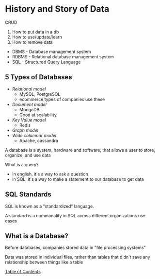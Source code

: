 # History and Story of Data

CRUD
1. How to put data in a db
2. How to use/update/learn 
3. How to remove data

- DBMS - Database management system
- RDBMS - Relational database management system
- SQL - Structured Query Language

## 5 Types of Databases
- _Relational model_
  - MySQL, PostgreSQL
  - ecommerce types of companies use these 
- _Document model_
  - MongoDB
  - Good at scalability
- _Key Value model_
  - Redis
- _Graph model_
- _Wide columnar model_
  - Apache, cassandra

A database is a system, hardware and software, that allows a user to store, organize, and use data

What is a query? 
- In english, it's a way to ask a question
- in SQL, it's a way to make a statement to our database to get data

## SQL Standards

SQL is known as a "standardized" language.

A standard is a commonality in SQL across different organizations use cases

## What is a Database?

Before databases, companies stored data in "file processing systems"

Data was stored in individual files, rather than tables that didn't save any relationship between things like a table




[Table of Contents](../README.md)
